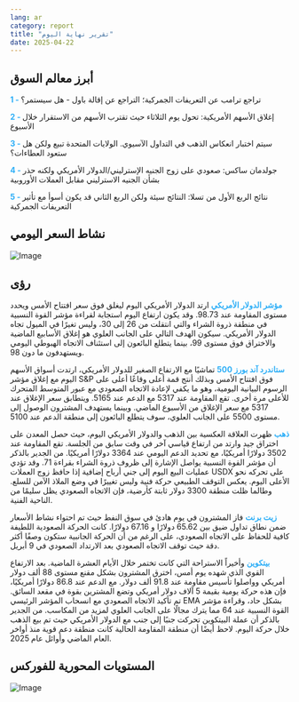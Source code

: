 ```yaml
---
lang: ar
category: report
title: "تقرير نهاية اليوم"
date: 2025-04-22
---
```



<h2>أبرز معالم السوق</h2>
<strong style="color: #2caef7;">1 - </strong> تراجع ترامب عن التعريفات الجمركية؛ التراجع عن إقالة باول - هل سيستمر؟

<strong style="color: #2caef7;">2 - </strong> إغلاق الأسهم الأمريكية: تحول يوم الثلاثاء حيث تقترب الأسهم من الاستقرار خلال الأسبوع

<strong style="color: #2caef7;">3 - </strong> سيتم اختبار انعكاس الذهب في التداول الآسيوي. الولايات المتحدة تبيع ولكن هل ستعود العطاءات؟

<strong style="color: #2caef7;">4 - </strong> جولدمان ساكس: صعودي على زوج الجنيه الإسترليني/الدولار الأمريكي ولكنه حذر بشأن الجنيه الاسترليني مقابل العملات الأوروبية

<strong style="color: #2caef7;">5 - </strong> نتائج الربع الأول من تسلا: النتائج سيئة ولكن الربع الثاني قد يكون أسوأ مع تأثير التعريفات الجمركية



<h2>نشاط السعر اليومي</h2>
<img src="https://markleighedu.github.io/img/Apr-2025/22-Apr-2025/price.jpg" alt="Image"/>

<h2>رؤى</h2>
<strong style="color: #2caef7;">مؤشر الدولار الأمريكي</strong> ارتد الدولار الأمريكي اليوم ليغلق فوق سعر افتتاح الأمس ويحدد مستوى المقاومة عند 98.73. وقد يكون ارتفاع اليوم استجابة لقراءة مؤشر القوة النسبية في منطقة ذروة الشراء والتي انتقلت من 26 إلى 30، وليس تغيرًا في الميول تجاه الدولار الأمريكي. سيكون الهدف التالي على الجانب العلوي هو إغلاق الأسابيع الماضية والاختراق فوق مستوى 99، بينما يتطلع البائعون إلى استئناف الاتجاه الهبوطي اليومي ويستهدفون ما دون 98.    

<strong style="color: #2caef7;">ستاندرد آند بورز 500</strong> تماشيًا مع الارتفاع الصغير للدولار الأمريكي، ارتدت أسواق الأسهم اليوم مع إغلاق مؤشر S&P فوق افتتاح الأمس وبذلك أنتج قمة أعلى وقاعًا أعلى على الرسوم البيانية اليومية، وهو ما يكفي لإعادة الاتجاه الصعودي مع عبور المتوسط المتحرك للأعلى مرة أخرى. تقع المقاومة عند 5317 مع الدعم عند 5165. ويتطابق سعر الإغلاق عند 5317 مع سعر الإغلاق من الأسبوع الماضي. وبينما يستهدف المشترون الوصول إلى مستوى 5500 على الجانب العلوي، سوف يتطلع البائعون إلى منطقة الدعم عند 5100.

<strong style="color: #2caef7;">ذهب</strong> ظهرت العلاقة العكسية بين الذهب والدولار الأمريكي اليوم، حيث حصل المعدن على اختراق جيد وارتد من ارتفاع قياسي آخر في وقت سابق من الجلسة. تقع المقاومة عند 3502 دولارًا أمريكيًا، مع تحديد الدعم اليومي عند 3364 دولارًا أمريكيًا. من الجدير بالذكر أن مؤشر القوة النسبية يواصل الإشارة إلى ظروف ذروة الشراء بقراءة 71. وقد تؤدي عمليات البيع اليوم إلى جني أرباح إضافية إذا حافظ زوج العملات USDX على تحركه نحو الأعلى اليوم. يعكس التوقف الطبيعي حركة فنية وليس تغييرًا في وضع الملاذ الآمن للسلع. وطالما ظلت منطقة 3300 دولار ثابتة كأرضية، فإن الاتجاه الصعودي يظل سليمًا من الناحية الفنية. 

<strong style="color: #2caef7;">زيت برنت</strong> فاز المشترون في يوم هادئ في سوق النفط حيث تم احتواء نشاط الأسعار ضمن نطاق تداول ضيق بين 65.62 دولارًا و 67.16 دولارًا. كانت الحركة الصعودية اللطيفة كافية للحفاظ على الاتجاه الصعودي، على الرغم من أن الحركة الجانبية ستكون وصفًا أكثر دقة حيث توقف الاتجاه الصعودي بعد الارتداد الصعودي في 9 أبريل.

<strong style="color: #2caef7;">بيتكوين</strong> وأخيراً الاستراحة التي كانت تختمر خلال الأيام العشرة الماضية. بعد الارتفاع القوي الذي شهده يوم أمس، اخترق المشترون بشكل مقنع مستوى 88 ألف دولار أمريكي وواصلوا تأسيس مقاومة عند 91.8 ألف دولار. مع الدعم عند 86.8 دولارًا أمريكيًا، فإن هذه حركة يومية بقيمة 5 آلاف دولار أمريكي وتضع المشترين بقوة في مقعد السائق. تم تأكيد الاتجاه الصعودي مع انسحاب المؤشر الرئيسي EMA بشكل حاد، وقراءة مؤشر القوة النسبية عند 64 مما يترك مجالًا على الجانب العلوي لمزيد من المكاسب. من الجدير بالذكر أن عملة البيتكوين تحركت جنبًا إلى جنب مع الدولار الأمريكي حيث تم بيع الذهب خلال حركة اليوم. لاحظ أيضًا أن منطقة المقاومة الحالية كانت منطقة دعم قوية منذ أواخر العام الماضي وأوائل عام 2025.



<h2>المستويات المحورية للفوركس</h2>
<img src="https://markleighedu.github.io/img/Apr-2025/22-Apr-2025/pivot.jpg" alt="Image"/>